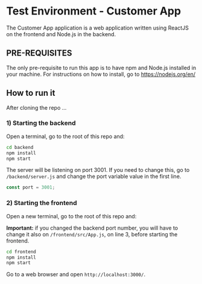 # Test Environment - Customer App

The Customer App application is a web application written using ReactJS on the frontend and Node.js in the backend.

## PRE-REQUISITES

The only pre-requisite to run this app is to have npm and Node.js installed in your machine. For instructions on how to install, go to https://nodejs.org/en/

## How to run it

After cloning the repo ...

### 1) Starting the backend

Open a terminal, go to the root of this repo and:

```sh
cd backend
npm install
npm start
```

The server will be listening on port 3001. If you need to change this, go to `/backend/server.js` and change the port variable value in the first line.

```js
const port = 3001;
```

### 2) Starting the frontend

Open a new terminal, go to the root of this repo and:

**Important:** if you changed the backend port number, you will have to change it also on `/frontend/src/App.js`, on line 3, before starting the frontend.

```sh
cd frontend
npm install
npm start
```

Go to a web browser and open `http://localhost:3000/`.